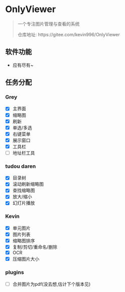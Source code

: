 # OnlyViewer
> 一个专注图片管理与查看的系统
> <p>仓库地址: https://gitee.com/kevin996/OnlyViewer

## 软件功能
- 应有尽有~

## 任务分配
### Grey
- [x] 主界面
- [x] 缩略图
- [x] 刷新
- [x] 单选/多选
- [x] 右键菜单
- [x] 展示窗口
- [x] 工具栏
- [ ] 地址栏工具

### tudou daren 
- [x] 目录树
- [x] 滚动刷新缩略图
- [x] 查找缩略图
- [x] 放大/缩小
- [x] 幻灯片播放

### Kevin
- [x] 单元图片
- [x] 图片列表
- [x] 缩略图排序
- [x] 复制/剪切/重命名/删除
- [x] OCR
- [x] 压缩图片大小

### plugins
- [ ] 合并图片为pdf(没去想,估计下个版本见)
